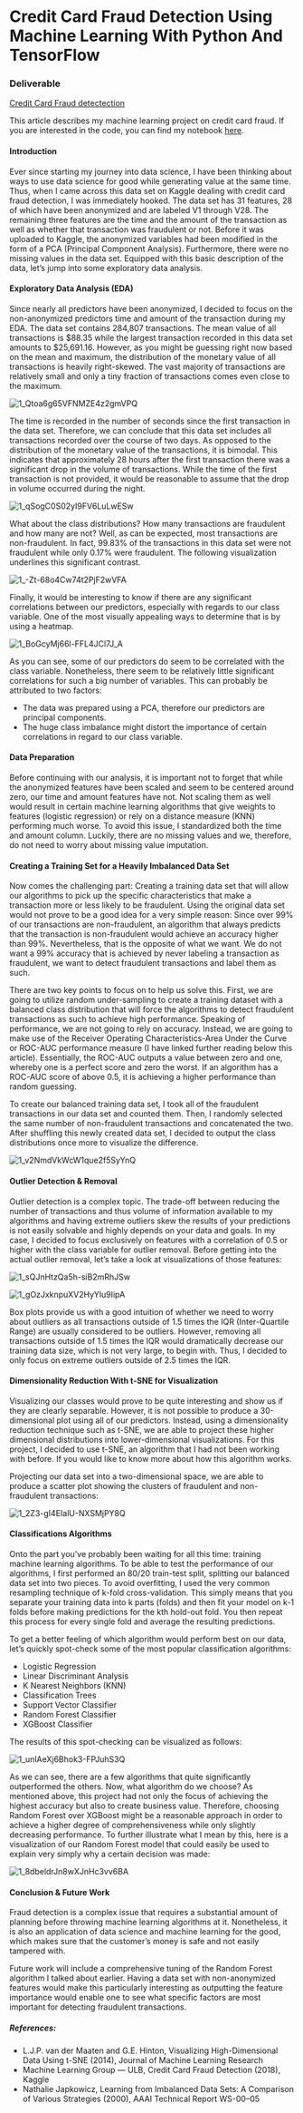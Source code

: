 # Credit Card Fraud Detection Using Machine Learning With Python And TensorFlow



### Deliverable

[Credit Card Fraud detectection](https://www.researchgate.net/publication/337591236_Credit_Card_Fraud_Detection_Using_Machine_Learning_With_Python)

This article describes my machine learning project on credit card fraud. If you are interested in the code, you can find my notebook [here](https://github.com/tamojit-123/Credit-Card-Fraud-Detection).

#### Introduction

Ever since starting my journey into data science, I have been thinking about ways to use data science for good while generating value at the same time. Thus, when I came across this data set on Kaggle dealing with credit card fraud detection, I was immediately hooked. The data set has 31 features, 28 of which have been anonymized and are labeled V1 through V28. The remaining three features are the time and the amount of the transaction as well as whether that transaction was fraudulent or not. Before it was uploaded to Kaggle, the anonymized variables had been modified in the form of a PCA (Principal Component Analysis). Furthermore, there were no missing values in the data set. Equipped with this basic description of the data, let’s jump into some exploratory data analysis.

#### Exploratory Data Analysis (EDA)

Since nearly all predictors have been anonymized, I decided to focus on the non-anonymized predictors time and amount of the transaction during my EDA. The data set contains 284,807 transactions. The mean value of all transactions is $88.35 while the largest transaction recorded in this data set amounts to $25,691.16. However, as you might be guessing right now based on the mean and maximum, the distribution of the monetary value of all transactions is heavily right-skewed. The vast majority of transactions are relatively small and only a tiny fraction of transactions comes even close to the maximum.

![1_Qtoa6g65VFNMZE4z2gmVPQ](https://user-images.githubusercontent.com/40804626/104934313-fea10580-59cf-11eb-82dc-b24806183770.png)

The time is recorded in the number of seconds since the first transaction in the data set. Therefore, we can conclude that this data set includes all transactions recorded over the course of two days. As opposed to the distribution of the monetary value of the transactions, it is bimodal. This indicates that approximately 28 hours after the first transaction there was a significant drop in the volume of transactions. While the time of the first transaction is not provided, it would be reasonable to assume that the drop in volume occurred during the night.

![1_qSogC0S02yI9FV6LuLwESw](https://user-images.githubusercontent.com/40804626/104934483-30b26780-59d0-11eb-9b1b-bfe0855daa1c.png)

What about the class distributions? How many transactions are fraudulent and how many are not? Well, as can be expected, most transactions are non-fraudulent. In fact, 99.83% of the transactions in this data set were not fraudulent while only 0.17% were fraudulent. The following visualization underlines this significant contrast.

![1_-Zt-68o4Cw74t2PjF2wVFA](https://user-images.githubusercontent.com/40804626/104934610-5a6b8e80-59d0-11eb-8d9a-f921414387ba.png)

Finally, it would be interesting to know if there are any significant correlations between our predictors, especially with regards to our class variable. One of the most visually appealing ways to determine that is by using a heatmap.

![1_BoGcyMj66l-FFL4JCl7J_A](https://user-images.githubusercontent.com/40804626/104934934-a0c0ed80-59d0-11eb-9b62-a2469130a4ab.png)

As you can see, some of our predictors do seem to be correlated with the class variable. Nonetheless, there seem to be relatively little significant correlations for such a big number of variables. This can probably be attributed to two factors:
- The data was prepared using a PCA, therefore our predictors are principal components.
- The huge class imbalance might distort the importance of certain correlations in regard to our class variable.

#### Data Preparation

Before continuing with our analysis, it is important not to forget that while the anonymized features have been scaled and seem to be centered around zero, our time and amount features have not. Not scaling them as well would result in certain machine learning algorithms that give weights to features (logistic regression) or rely on a distance measure (KNN) performing much worse. To avoid this issue, I standardized both the time and amount column. Luckily, there are no missing values and we, therefore, do not need to worry about missing value imputation.

#### Creating a Training Set for a Heavily Imbalanced Data Set

Now comes the challenging part: Creating a training data set that will allow our algorithms to pick up the specific characteristics that make a transaction more or less likely to be fraudulent. Using the original data set would not prove to be a good idea for a very simple reason: Since over 99% of our transactions are non-fraudulent, an algorithm that always predicts that the transaction is non-fraudulent would achieve an accuracy higher than 99%. Nevertheless, that is the opposite of what we want. We do not want a 99% accuracy that is achieved by never labeling a transaction as fraudulent, we want to detect fraudulent transactions and label them as such.

There are two key points to focus on to help us solve this. First, we are going to utilize random under-sampling to create a training dataset with a balanced class distribution that will force the algorithms to detect fraudulent transactions as such to achieve high performance. Speaking of performance, we are not going to rely on accuracy. Instead, we are going to make use of the Receiver Operating Characteristics-Area Under the Curve or ROC-AUC performance measure (I have linked further reading below this article). Essentially, the ROC-AUC outputs a value between zero and one, whereby one is a perfect score and zero the worst. If an algorithm has a ROC-AUC score of above 0.5, it is achieving a higher performance than random guessing.

To create our balanced training data set, I took all of the fraudulent transactions in our data set and counted them. Then, I randomly selected the same number of non-fraudulent transactions and concatenated the two. After shuffling this newly created data set, I decided to output the class distributions once more to visualize the difference.

![1_v2NmdVkWcW1que2f5SyYnQ](https://user-images.githubusercontent.com/40804626/104935418-33fa2300-59d1-11eb-878b-5264e08f5905.png)

#### Outlier Detection & Removal

Outlier detection is a complex topic. The trade-off between reducing the number of transactions and thus volume of information available to my algorithms and having extreme outliers skew the results of your predictions is not easily solvable and highly depends on your data and goals. In my case, I decided to focus exclusively on features with a correlation of 0.5 or higher with the class variable for outlier removal. Before getting into the actual outlier removal, let’s take a look at visualizations of those features:

![1_sQJnHtzQa5h-siB2mRhJSw](https://user-images.githubusercontent.com/40804626/104935571-660b8500-59d1-11eb-957f-673e4cb28bcb.png)

![1_gOzJxknpuXV2HyYIu9IipA](https://user-images.githubusercontent.com/40804626/104935599-71f74700-59d1-11eb-9f9a-07a3b1561717.png)

Box plots provide us with a good intuition of whether we need to worry about outliers as all transactions outside of 1.5 times the IQR (Inter-Quartile Range) are usually considered to be outliers. However, removing all transactions outside of 1.5 times the IQR would dramatically decrease our training data size, which is not very large, to begin with. Thus, I decided to only focus on extreme outliers outside of 2.5 times the IQR.

#### Dimensionality Reduction With t-SNE for Visualization

Visualizing our classes would prove to be quite interesting and show us if they are clearly separable. However, it is not possible to produce a 30-dimensional plot using all of our predictors. Instead, using a dimensionality reduction technique such as t-SNE, we are able to project these higher dimensional distributions into lower-dimensional visualizations. For this project, I decided to use t-SNE, an algorithm that I had not been working with before. If you would like to know more about how this algorithm works.

Projecting our data set into a two-dimensional space, we are able to produce a scatter plot showing the clusters of fraudulent and non-fraudulent transactions:

![1_2Z3-gI4EIalU-NXSMjPY8Q](https://user-images.githubusercontent.com/40804626/104935732-9b17d780-59d1-11eb-8b9f-62ef346d2fe6.png)

#### Classifications Algorithms

Onto the part you’ve probably been waiting for all this time: training machine learning algorithms. To be able to test the performance of our algorithms, I first performed an 80/20 train-test split, splitting our balanced data set into two pieces. To avoid overfitting, I used the very common resampling technique of k-fold cross-validation. This simply means that you separate your training data into k parts (folds) and then fit your model on k-1 folds before making predictions for the kth hold-out fold. You then repeat this process for every single fold and average the resulting predictions.

To get a better feeling of which algorithm would perform best on our data, let’s quickly spot-check some of the most popular classification algorithms:

- Logistic Regression
- Linear Discriminant Analysis
- K Nearest Neighbors (KNN)
- Classification Trees
- Support Vector Classifier
- Random Forest Classifier
- XGBoost Classifier

The results of this spot-checking can be visualized as follows:

![1_unlAeXj6Bhok3-FPJuhS3Q](https://user-images.githubusercontent.com/40804626/104935898-d4e8de00-59d1-11eb-82a0-79c91f4fbdd0.png)

As we can see, there are a few algorithms that quite significantly outperformed the others. Now, what algorithm do we choose? As mentioned above, this project had not only the focus of achieving the highest accuracy but also to create business value. Therefore, choosing Random Forest over XGBoost might be a reasonable approach in order to achieve a higher degree of comprehensiveness while only slightly decreasing performance. To further illustrate what I mean by this, here is a visualization of our Random Forest model that could easily be used to explain very simply why a certain decision was made:

![1_8dbeldrJn8wXJnHc3vv6BA](https://user-images.githubusercontent.com/40804626/104935972-ea5e0800-59d1-11eb-85c5-380521e4d1fb.png)

#### Conclusion & Future Work

Fraud detection is a complex issue that requires a substantial amount of planning before throwing machine learning algorithms at it. Nonetheless, it is also an application of data science and machine learning for the good, which makes sure that the customer’s money is safe and not easily tampered with.

Future work will include a comprehensive tuning of the Random Forest algorithm I talked about earlier. Having a data set with non-anonymized features would make this particularly interesting as outputting the feature importance would enable one to see what specific factors are most important for detecting fraudulent transactions.

##### *References:*
- L.J.P. van der Maaten and G.E. Hinton, Visualizing High-Dimensional Data Using t-SNE (2014), Journal of Machine Learning Research
- Machine Learning Group — ULB, Credit Card Fraud Detection (2018), Kaggle
- Nathalie Japkowicz, Learning from Imbalanced Data Sets: A Comparison of Various Strategies (2000), AAAI Technical Report WS-00–05
